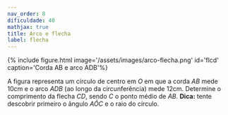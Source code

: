 ```yaml
---
nav_order: 8
dificuldade: 40
mathjax: true
title: Arco e flecha
label: flecha
---
```


<div class='float-right col-md-4'>
{% include figure.html image='/assets/images/arco-flecha.png' id='flcd' caption='Corda AB e arco ADB'%}
</div>

A figura representa um círculo de centro em $O$ em que a corda $AB$ mede 10cm e o arco $ADB$ (ao longo da circunferência) mede 12cm. Determine o comprimento da flecha $CD$, sendo $C$ o ponto médio de $AB$. **Dica:** tente descobrir primeiro o ângulo $A\hat{O}C$ e o raio do círculo.
